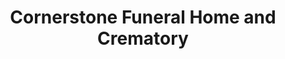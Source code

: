 ---
title: "Cornerstone Funeral Home and Crematory"
url: /muskogee/cornerstone-funeral-home-and-crematory/
shop: funeral directors
---